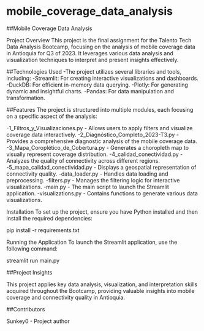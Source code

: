 # mobile_coverage_data_analysis
##Mobile Coverage Data Analysis

Project Overview
This project is the final assignment for the Talento Tech Data Analysis Bootcamp, focusing on the analysis of mobile coverage data in Antioquia for Q3 of 2023. It leverages various data analysis and visualization techniques to interpret and present insights effectively.

##Technologies Used
-The project utilizes several libraries and tools, including:
-Streamlit: For creating interactive visualizations and dashboards.
-DuckDB: For efficient in-memory data querying.
-Plotly: For generating dynamic and insightful charts.
-Pandas: For data manipulation and transformation.

##Features
The project is structured into multiple modules, each focusing on a specific aspect of the analysis:

-1_Filtros_y_Visualizaciones.py - Allows users to apply filters and visualize coverage data interactively.
-2_Diagnóstico_Completo_2023-T3.py - Provides a comprehensive diagnostic analysis of the mobile coverage data.
-3_Mapa_Coroplético_de_Cobertura.py - Generates a choropleth map to visually represent coverage distribution.
-4_calidad_conectividad.py - Analyzes the quality of connectivity across different regions.
-5_mapa_calidad_conectividad.py - Displays a geospatial representation of connectivity quality.
-data_loader.py - Handles data loading and preprocessing.
-filters.py - Manages the filtering logic for interactive visualizations.
-main.py - The main script to launch the Streamlit application.
-visualizations.py - Contains functions to generate various data visualizations.

Installation
To set up the project, ensure you have Python installed and then install the required dependencies:

pip install -r requirements.txt

Running the Application
To launch the Streamlit application, use the following command:

streamlit run main.py

##Project Insights

This project applies key data analysis, visualization, and interpretation skills acquired throughout the Bootcamp, providing valuable insights into mobile coverage and connectivity quality in Antioquia.

##Contributors

Sunkey0 - Project author
